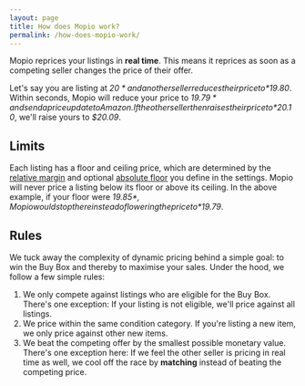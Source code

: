 ```yaml
---
layout: page
title: How does Mopio work?
permalink: /how-does-mopio-work/
---
```


Mopio reprices your listings in **real time**. This means it reprices as soon as a competing seller changes the price of their offer.

Let's say you are listing at *$20* and another seller reduces their price to *$19.80*. Within seconds, Mopio will reduce your price to *$19.79* and send a price update to Amazon. If the other seller then raises their price to *$20.10*, we'll raise yours to *$20.09*.

## Limits

Each listing has a floor and ceiling price, which are determined by the [relative margin][margin] and optional [absolute floor][floor] you define in the settings. Mopio will never price a listing below its floor or above its ceiling. In the above example, if your floor were *$19.85*, Mopio would stop there instead of lowering the price to *$19.79*.

## Rules

We tuck away the complexity of dynamic pricing behind a simple goal: to win the Buy Box and thereby to maximise your sales. Under the hood, we follow a few simple rules:

1. We only compete against listings who are eligible for the Buy Box. There's one exception: If your listing is not eligible, we'll price against all listings.
2. We price within the same condition category. If you're listing a new item, we only price against other new items.
3. We beat the competing offer by the smallest possible monetary value. There's one exception here: If we feel the other seller is pricing in real time as well, we cool off the race by **matching** instead of beating the competing price.


[margin]: /relative-margin/
[floor]: /absolute-floor/
